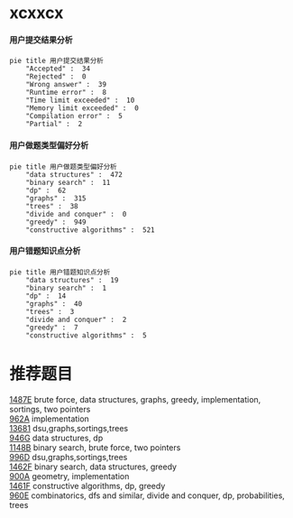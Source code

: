 # xcxxcx

<!-- tabs:start -->



#### **用户提交结果分析**

```mermaid
pie title 用户提交结果分析
    "Accepted" :  34
    "Rejected" :  0
    "Wrong answer" :  39
    "Runtime error" :  8
    "Time limit exceeded" :  10
    "Memory limit exceeded" :  0
    "Compilation error" :  5
    "Partial" :  2
```

#### **用户做题类型偏好分析**

```mermaid
pie title 用户做题类型偏好分析
    "data structures" :  472
    "binary search" :  11
    "dp" :  62
    "graphs" :  315
    "trees" :  38
    "divide and conquer" :  0
    "greedy" :  949
    "constructive algorithms" :  521
```
#### **用户错题知识点分析**

```mermaid
pie title 用户错题知识点分析
    "data structures" :  19
    "binary search" :  1
    "dp" :  14
    "graphs" :  40
    "trees" :  3
    "divide and conquer" :  2
    "greedy" :  7
    "constructive algorithms" :  5
```



<!-- tabs:end -->
# 推荐题目
[1487E](https://codeforces.com/contest/1487/problem/E)		brute force,
                        data structures,
                        graphs,
                        greedy,
                        implementation,
                        sortings,
                        two pointers		  
[962A](https://codeforces.com/contest/962/problem/A)		implementation		  
[13681](https://codeforces.com/contest/1368/problem/1)		dsu,graphs,sortings,trees		  
[946G](https://codeforces.com/contest/946/problem/G)		data structures,
                        dp		  
[1148B](https://codeforces.com/contest/1148/problem/B)		binary search,
                        brute force,
                        two pointers		  
[996D](https://codeforces.com/contest/996/problem/D)		dsu,graphs,sortings,trees		  
[1462F](https://codeforces.com/contest/1462/problem/F)		binary search,
                        data structures,
                        greedy		  
[900A](https://codeforces.com/contest/900/problem/A)		geometry,
                        implementation		  
[1461F](https://codeforces.com/contest/1461/problem/F)		constructive algorithms,
                        dp,
                        greedy		  
[960E](https://codeforces.com/contest/960/problem/E)		combinatorics,
                        dfs and similar,
                        divide and conquer,
                        dp,
                        probabilities,
                        trees		  
